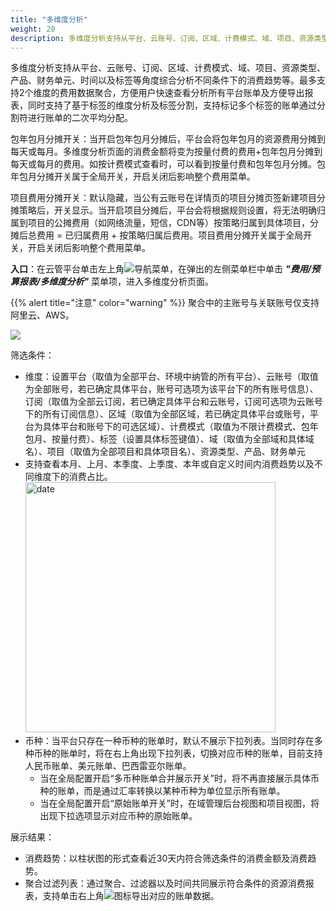 ```yaml
---
title: "多维度分析"
weight: 20
description: 多维度分析支持从平台、云账号、订阅、区域、计费模式、域、项目、资源类型、产品、财务单元、时间以及标签等角度综合分析不同条件下的消费趋势等。
---
```


多维度分析支持从平台、云账号、订阅、区域、计费模式、域、项目、资源类型、产品、财务单元、时间以及标签等角度综合分析不同条件下的消费趋势等。最多支持2个维度的费用数据聚合，方便用户快速查看分析所有平台账单及方便导出报表，同时支持了基于标签的维度分析及标签分割，支持标记多个标签的账单通过分割符进行账单的二次平均分配。

包年包月分摊开关：当开启包年包月分摊后，平台会将包年包月的资源费用分摊到每天或每月。多维度分析页面的消费金额将变为按量付费的费用+包年包月分摊到每天或每月的费用。如按计费模式查看时，可以看到按量付费和包年包月分摊。包年包月分摊开关属于全局开关，开启关闭后影响整个费用菜单。

项目费用分摊开关：默认隐藏，当公有云账号在详情页的项目分摊页签新建项目分摊策略后，开关显示。当开启项目分摊后，平台会将根据规则设置，将无法明确归属到项目的公摊费用（如网络流量，短信，CDN等）按策略归属到具体项目，分摊后总费用 = 已归属费用 + 按策略归属后费用。项目费用分摊开关属于全局开关，开启关闭后影响整个费用菜单。

**入口**：在云管平台单击左上角![](../../../images/intro/nav.png)导航菜单，在弹出的左侧菜单栏中单击 **_"费用/预算报表/多维度分析"_** 菜单项，进入多维度分析页面。

{{% alert title="注意" color="warning" %}}
聚合中的主账号与关联账号仅支持阿里云、AWS。

  ![](../../../images/bill/analysis.png)

筛选条件：

- 维度：设置平台（取值为全部平台、环境中纳管的所有平台）、云账号（取值为全部账号，若已确定具体平台，账号可选项为该平台下的所有账号信息）、订阅（取值为全部云订阅，若已确定具体平台和云账号，订阅可选项为云账号下的所有订阅信息）、区域（取值为全部区域，若已确定具体平台或账号，平台为具体平台和账号下的可选区域）、计费模式（取值为不限计费模式、包年包月、按量付费）、标签（设置具体标签键值）、域（取值为全部域和具体域名）、项目（取值为全部项目和具体项目名）、资源类型、产品、财务单元
- 支持查看本月、上月、本季度、上季度、本年或自定义时间内消费趋势以及不同维度下的消费占比。
    <img src="../../../images/bill/month1.png" width="400" alt="date">
- 币种：当平台只存在一种币种的账单时，默认不展示下拉列表。当同时存在多种币种的账单时，将在右上角出现下拉列表，切换对应币种的账单，目前支持人民币账单、美元账单、巴西雷亚尔账单。
    - 当在全局配置开启“多币种账单合并展示开关”时，将不再直接展示具体币种的账单，而是通过汇率转换以某种币种为单位显示所有账单。
    - 当在全局配置开启“原始账单开关”时，在域管理后台视图和项目视图，将出现下拉选项显示对应币种的原始账单。

展示结果：

- 消费趋势：以柱状图的形式查看近30天内符合筛选条件的消费金额及消费趋势。
- 聚合过滤列表：通过聚合、过滤器以及时间共同展示符合条件的资源消费报表，支持单击右上角![](../../../images/system/download.png)图标导出对应的账单数据。
